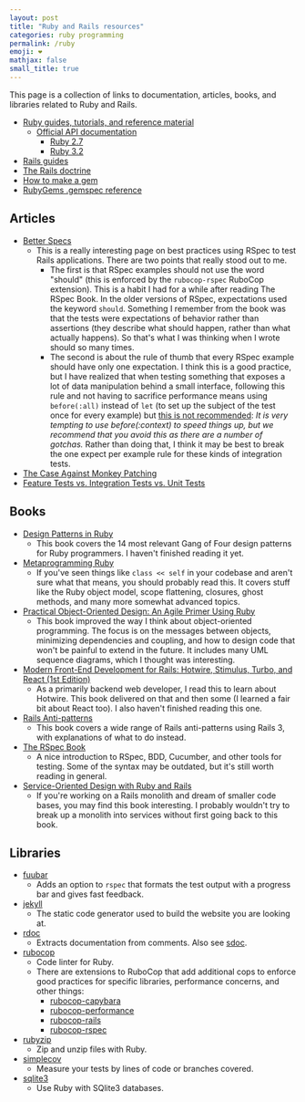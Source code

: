 ```yaml
---
layout: post
title: "Ruby and Rails resources"
categories: ruby programming
permalink: /ruby
emoji: ❤️
mathjax: false
small_title: true
---
```


This page is a collection of links to documentation, articles, books, and libraries related to Ruby and Rails.

- [Ruby guides, tutorials, and reference material](https://www.ruby-lang.org/en/documentation/)
  - [Official API documentation](https://docs.ruby-lang.org/en/)
    - [Ruby 2.7](https://docs.ruby-lang.org/en/2.7.0/)
    - [Ruby 3.2](https://docs.ruby-lang.org/en/3.2/)
- [Rails guides](https://guides.rubyonrails.org/)
- [The Rails doctrine](https://rubyonrails.org/doctrine)
- [How to make a gem](https://guides.rubygems.org/make-your-own-gem/)
- [RubyGems .gemspec reference](https://guides.rubygems.org/specification-reference/)

## Articles

- [Better Specs](https://www.betterspecs.org/)
  - This is a really interesting page on best practices using RSpec to test Rails applications. There are two points that really stood out to me.
    - The first is that RSpec examples should not use the word "should" (this is enforced by the `rubocop-rspec` RuboCop extension). This is a habit I had for a while after reading The RSpec Book. In the older versions of RSpec, expectations used the keyword `should`. Something I remember from the book was that the tests were expectations of behavior rather than assertions (they describe what should happen, rather than what actually happens). So that's what I was thinking when I wrote should so many times.
    - The second is about the rule of thumb that every RSpec example should have only one expectation. I think this is a good practice, but I have realized that when testing something that exposes a lot of data manipulation behind a small interface, following this rule and not having to sacrifice performance means using `before(:all)` instead of `let` (to set up the subject of the test once for every example) but [this is not recommended](https://www.rubydoc.info/gems/rspec-core/RSpec%2FCore%2FHooks:before): *It is very tempting to use before(:context) to speed things up, but we recommend that you avoid this as there are a number of gotchas.* Rather than doing that, I think it may be best to break the one expect per example rule for these kinds of integration tests.
- [The Case Against Monkey Patching](https://shopify.engineering/the-case-against-monkey-patching)
- [Feature Tests vs. Integration Tests vs. Unit Tests](https://mixandgo.com/learn/ruby-on-rails/feature-vs-integration-vs-unit-tests)

## Books

- [Design Patterns in Ruby](https://www.amazon.com/Design-Patterns-Ruby-Russ-Olsen/dp/0321490452/ref=sr_1_1?crid=2NPII8XEZBIRI&keywords=design+patterns+ruby&qid=1675739319&s=books&sprefix=design+patterns+ruby%2Cstripbooks%2C100&sr=1-1&ufe=app_do%3Aamzn1.fos.18ed3cb5-28d5-4975-8bc7-93deae8f9840)
  - This book covers the 14 most relevant Gang of Four design patterns for Ruby programmers. I haven't finished reading it yet.
- [Metaprogramming Ruby](https://www.amazon.com/Metaprogramming-Ruby-Program-Like-Pros/dp/1934356476)
  - If you've seen things like `class << self` in your codebase and aren't sure what that means, you should probably read this. It covers stuff like the Ruby object model, scope flattening, closures, ghost methods, and many more somewhat advanced topics.
- [Practical Object-Oriented Design: An Agile Primer Using Ruby](https://www.amazon.com/Practical-Object-Oriented-Design-Agile-Primer/dp/0134456475/ref=pd_lpo_2?pd_rd_w=fujt0&content-id=amzn1.sym.116f529c-aa4d-4763-b2b6-4d614ec7dc00&pf_rd_p=116f529c-aa4d-4763-b2b6-4d614ec7dc00&pf_rd_r=Z8EPG65DMRBH054G5PM1&pd_rd_wg=XEGYO&pd_rd_r=de83e3d0-a6af-42b1-abbb-3da70ee64f75&pd_rd_i=0134456475&psc=1)
  - This book improved the way I think about object-oriented programming. The focus is on the messages between objects, minimizing dependencies and coupling, and how to design code that won't be painful to extend in the future. It includes many UML sequence diagrams, which I thought was interesting.
- [Modern Front-End Development for Rails: Hotwire, Stimulus, Turbo, and React (1st Edition)](https://www.amazon.com/Modern-Front-End-Development-Rails-Webpacker/dp/1680507214)
  - As a primarily backend web developer, I read this to learn about Hotwire. This book delivered on that and then some (I learned a fair bit about React too). I also haven't finished reading this one.
- [Rails Anti-patterns](https://www.amazon.com/Rails-AntiPatterns-Refactoring-Addison-Wesley-Professional/dp/0321604814)
  -  This book covers a wide range of Rails anti-patterns using Rails 3, with explanations of what to do instead.
- [The RSpec Book](https://www.amazon.com/RSpec-Book-Behaviour-Development-Cucumber/dp/1934356379)
  - A nice introduction to RSpec, BDD, Cucumber, and other tools for testing. Some of the syntax may be outdated, but it's still worth reading in general.
- [Service-Oriented Design with Ruby and Rails](https://www.amazon.com/Service-Oriented-Design-Rails-Addison-Wesley-Professional/dp/0321659368)
  -  If you're working on a Rails monolith and dream of smaller code bases, you may find this book interesting. I probably wouldn't try to break up a monolith into services without first going back to this book.

## Libraries

- [fuubar](https://jeffkreeftmeijer.com/fuubar-rspec-progress-bar-formatter/)
  - Adds an option to `rspec` that formats the test output with a progress bar and gives fast feedback.
- [jekyll](https://github.com/jekyll/jekyll)
  - The static code generator used to build the website you are looking at.
- [rdoc](https://github.com/ruby/rdoc)
  - Extracts documentation from comments. Also see [sdoc](https://github.com/rails/sdoc).
- [rubocop](https://github.com/rubocop/rubocop)
  - Code linter for Ruby.
  - There are extensions to RuboCop that add additional cops to enforce good practices for specific libraries, performance concerns, and other things:
    - [rubocop-capybara](https://github.com/rubocop/rubocop-capybara)
    - [rubocop-performance](https://github.com/rubocop/rubocop-performance)
    - [rubocop-rails](https://github.com/rubocop/rubocop-rails)
    - [rubocop-rspec](https://github.com/rubocop/rubocop-rspec)
- [rubyzip](https://github.com/rubyzip/rubyzip)
  - Zip and unzip files with Ruby.
- [simplecov](https://github.com/simplecov-ruby/simplecov)
  - Measure your tests by lines of code or branches covered.
- [sqlite3](https://github.com/sparklemotion/sqlite3-ruby)
  - Use Ruby with SQlite3 databases.
  